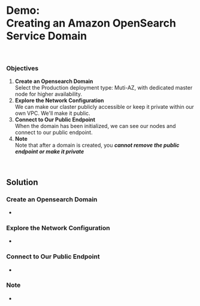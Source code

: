 # Demo:<br>Creating an Amazon OpenSearch Service Domain

<br>

### Objectives
1. **Create an Opensearch Domain**<br>Select the Production deployment type: Muti-AZ, with dedicated master node for higher availability.
2. **Explore the Network Configuration**<br>We can make our claster publicly accessible or keep it private within our own VPC. We'll make it public.
3. **Connect to Our Public Endpoint**<br>When the domain has been initialized, we can see our nodes and connect to our public endpoint.
4. **Note**<br>Note that after a domain is created, you ***cannot remove the public endpoint or make it private***

<br>

## Solution
### **Create an Opensearch Domain**
- 


### **Explore the Network Configuration**
- 


### **Connect to Our Public Endpoint**
- 


### **Note**
- 
